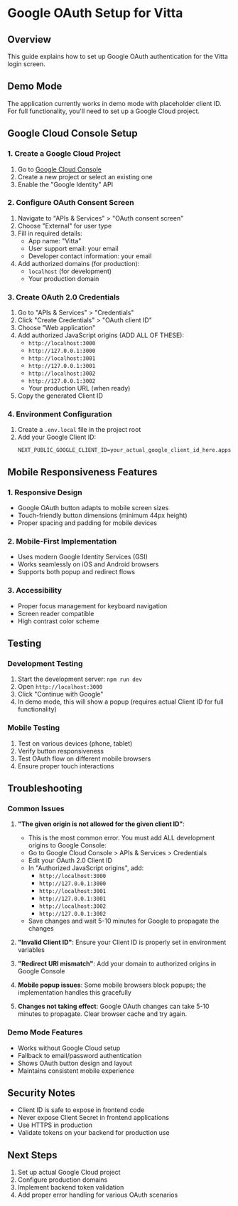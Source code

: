 # Google OAuth Setup for Vitta

## Overview
This guide explains how to set up Google OAuth authentication for the Vitta login screen.

## Demo Mode
The application currently works in demo mode with placeholder client ID. For full functionality, you'll need to set up a Google Cloud project.

## Google Cloud Console Setup

### 1. Create a Google Cloud Project
1. Go to [Google Cloud Console](https://console.cloud.google.com/)
2. Create a new project or select an existing one
3. Enable the "Google Identity" API

### 2. Configure OAuth Consent Screen
1. Navigate to "APIs & Services" > "OAuth consent screen"
2. Choose "External" for user type
3. Fill in required details:
   - App name: "Vitta"
   - User support email: your email
   - Developer contact information: your email
4. Add authorized domains (for production):
   - `localhost` (for development)
   - Your production domain

### 3. Create OAuth 2.0 Credentials
1. Go to "APIs & Services" > "Credentials"
2. Click "Create Credentials" > "OAuth client ID"
3. Choose "Web application"
4. Add authorized JavaScript origins (ADD ALL OF THESE):
   - `http://localhost:3000`
   - `http://127.0.0.1:3000`
   - `http://localhost:3001`
   - `http://127.0.0.1:3001`
   - `http://localhost:3002`
   - `http://127.0.0.1:3002`
   - Your production URL (when ready)
5. Copy the generated Client ID

### 4. Environment Configuration
1. Create a `.env.local` file in the project root
2. Add your Google Client ID:
   ```
   NEXT_PUBLIC_GOOGLE_CLIENT_ID=your_actual_google_client_id_here.apps.googleusercontent.com
   ```

## Mobile Responsiveness Features

### 1. Responsive Design
- Google OAuth button adapts to mobile screen sizes
- Touch-friendly button dimensions (minimum 44px height)
- Proper spacing and padding for mobile devices

### 2. Mobile-First Implementation
- Uses modern Google Identity Services (GSI)
- Works seamlessly on iOS and Android browsers
- Supports both popup and redirect flows

### 3. Accessibility
- Proper focus management for keyboard navigation
- Screen reader compatible
- High contrast color scheme

## Testing

### Development Testing
1. Start the development server: `npm run dev`
2. Open `http://localhost:3000`
3. Click "Continue with Google"
4. In demo mode, this will show a popup (requires actual Client ID for full functionality)

### Mobile Testing
1. Test on various devices (phone, tablet)
2. Verify button responsiveness
3. Test OAuth flow on different mobile browsers
4. Ensure proper touch interactions

## Troubleshooting

### Common Issues
1. **"The given origin is not allowed for the given client ID"**:
   - This is the most common error. You must add ALL development origins to Google Console:
   - Go to Google Cloud Console > APIs & Services > Credentials
   - Edit your OAuth 2.0 Client ID
   - In "Authorized JavaScript origins", add:
     - `http://localhost:3000`
     - `http://127.0.0.1:3000`
     - `http://localhost:3001`
     - `http://127.0.0.1:3001`
     - `http://localhost:3002`
     - `http://127.0.0.1:3002`
   - Save changes and wait 5-10 minutes for Google to propagate the changes

2. **"Invalid Client ID"**: Ensure your Client ID is properly set in environment variables

3. **"Redirect URI mismatch"**: Add your domain to authorized origins in Google Console

4. **Mobile popup issues**: Some mobile browsers block popups; the implementation handles this gracefully

5. **Changes not taking effect**: Google OAuth changes can take 5-10 minutes to propagate. Clear browser cache and try again.

### Demo Mode Features
- Works without Google Cloud setup
- Fallback to email/password authentication
- Shows OAuth button design and layout
- Maintains consistent mobile experience

## Security Notes
- Client ID is safe to expose in frontend code
- Never expose Client Secret in frontend applications
- Use HTTPS in production
- Validate tokens on your backend for production use

## Next Steps
1. Set up actual Google Cloud project
2. Configure production domains
3. Implement backend token validation
4. Add proper error handling for various OAuth scenarios

